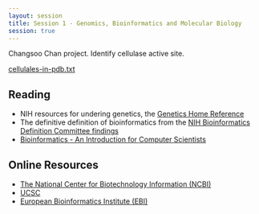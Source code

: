 ```yaml
---
layout: session
title: Session 1 - Genomics, Bioinformatics and Molecular Biology
session: true
---
```


Changsoo Chan project.  Identify cellulase active site.

[cellulales-in-pdb.txt](cellulases-in-pdb.txt)


Reading
-------
* NIH resources for undering genetics, the [Genetics Home Reference](http://ghr.nlm.nih.gov/handbook.pdf)
* The definitive definition of bioinformatics from the [NIH Bioinformatics Definition Committee findings](http://www.bisti.nih.gov/CompuBioDef.pdf)
* [Bioinformatics - An Introduction for Computer Scientists](http://cse.spsu.edu/mmurphy/bioinformatics/surveyarticleacm.pdf)

Online Resources
----------------

* [The National Center for Biotechnology Information (NCBI)](http://www.ncbi.nlm.nih.gov/)
* [UCSC](http://www.ebi.ac.uk/)
* [European Bioinformatics Institute (EBI)](http://genome.ucsc.edu/)
